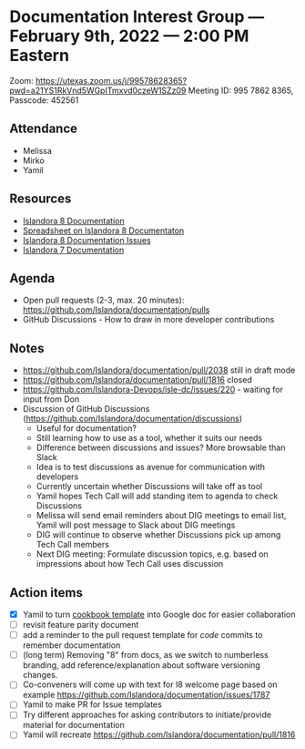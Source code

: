 # Documentation Interest Group — February 9th, 2022 — 2:00 PM Eastern

Zoom: https://utexas.zoom.us/j/99578628365?pwd=a21YS1RkVnd5WGpITmxvd0czeW1SZz09
Meeting ID: 995 7862 8365, Passcode: 452561

## Attendance

* Melissa
* Mirko
* Yamil

  
## Resources
* [Islandora 8 Documentation](https://islandora.github.io/documentation/)
* [Spreadsheet on Islandora 8 Documentaton](https://docs.google.com/spreadsheets/d/1E-kRw9xE60CKK0qL1-phzeVKjEZu3qBKZ9d3LH1hDEE/edit?usp=sharing)
* [Islandora 8 Documentation Issues](https://github.com/Islandora/documentation/issues?q=is%3Aopen+is%3Aissue+label%3A%22Type%3A+documentation%22)
* [Islandora 7 Documentation](https://wiki.lyrasis.org/display/ISLANDORA/Start)

## Agenda
- Open pull requests (2-3, max. 20 minutes): https://github.com/Islandora/documentation/pulls
- GitHub Discussions - How to draw in more developer contributions

## Notes
* https://github.com/Islandora/documentation/pull/2038 still in draft mode
* https://github.com/Islandora/documentation/pull/1816 closed
* https://github.com/Islandora-Devops/isle-dc/issues/220 - waiting for input from Don
* Discussion of GitHub Discussions (https://github.com/Islandora/documentation/discussions)
  * Useful for documentation?
  * Still learning how to use as a tool, whether it suits our needs
  * Difference between discussions and issues? More browsable than Slack
  * Idea is to test discussions as avenue for communication with developers
  * Currently uncertain whether Discussions will take off as tool
  * Yamil hopes Tech Call will add standing item to agenda to check Discussions
  * Melissa will send email reminders about DIG meetings to email list, Yamil will post message to Slack about DIG meetings
  * DIG will continue to observe whether Discussions pick up among Tech Call members
  * Next DIG meeting: Formulate discussion topics, e.g. based on impressions about how Tech Call uses discussion

## Action items
* [x] Yamil to turn [cookbook template](https://github.com/Islandora-Labs/Islandora-Cookbook/blob/main/recipes/recipe_template.md) into Google doc for easier collaboration
* [ ] revisit feature parity document
* [ ] add a reminder to the pull request template for _code_ commits to remember documentation
* [ ] (long term) Removing "8" from docs, as we switch to numberless branding, add reference/explanation about software versioning changes.
* [ ] Co-conveners will come up with text for I8 welcome page based on example https://github.com/Islandora/documentation/issues/1787
* [ ] Yamil to make PR for Issue templates
* [ ] Try different approaches for asking contributors to initiate/provide material for documentation
* [ ] Yamil will recreate https://github.com/Islandora/documentation/pull/1816
